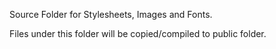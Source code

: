 Source Folder for Stylesheets, Images and Fonts.

Files under this folder will be copied/compiled to public folder.